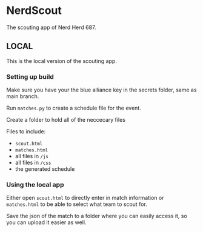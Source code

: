 # NerdScout
The scouting app of Nerd Herd 687.

## LOCAL

This is the local version of the scouting app.

### Setting up build

Make sure you have your the blue alliance key in the secrets folder, same as main branch.

Run `matches.py` to create a schedule file for the event.

Create a folder to hold all of the neccecary files

Files to include:
- `scout.html`
- `matches.html`
- all files in `/js`
- all files in `/css`
- the generated schedule

### Using the local app

Either open `scout.html` to directly enter in match information or `matches.html` to be able to select what team to scout for.

Save the json of the match to a folder where you can easily access it, so you can upload it easier as well.